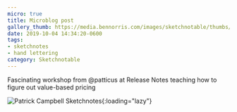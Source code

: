 ```yaml
---
micro: true
title: Microblog post
gallery_thumb: https://media.bennorris.com/images/sketchnotable/thumbs/release-notes-2019-campbell.jpg
date: 2019-10-04 14:34:20-0600
tags:
- sketchnotes
- hand lettering
category: Sketchnotable
---
```


Fascinating workshop from @patticus at Release Notes teaching how to figure out value-based pricing

![Patrick Campbell Sketchnotes](https://media.bennorris.com/images/sketchnotable/release-notes-2019/release-notes-2019-campbell.jpg){:loading="lazy"}